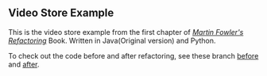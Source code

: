 ## Video Store Example 

This is the video store example from the first chapter of *[Martin Fowler's Refactoring](https://martinfowler.com/books/refactoring.html)* Book. Written in Java(Original version) and Python.



To check out the code before and after refactoring, see these branch [before](https://github.com/AWEEKJ/videostore/tree/before) and [after](https://github.com/AWEEKJ/videostore/tree/after).